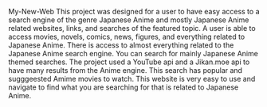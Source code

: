  My-New-Web This project was designed for a user to have easy access to a search engine of the genre Japanese Anime and mostly Japanese Anime related websites, links, and searches of the featured topic. A user is able to access movies, novels, comics, news, figures, and everything related to Japanese Anime. There is access to almost everything related to the Japanese Anime search engine. You can search for mainly Japanese Anime themed searches. The project used a YouTube api and a Jikan.moe api to have many results from the Anime engine. This search has popular and sugggeested Amime movies to watch. This website is very easy to use and navigate to find what you are searching for that is related to Japanese Anime. 
